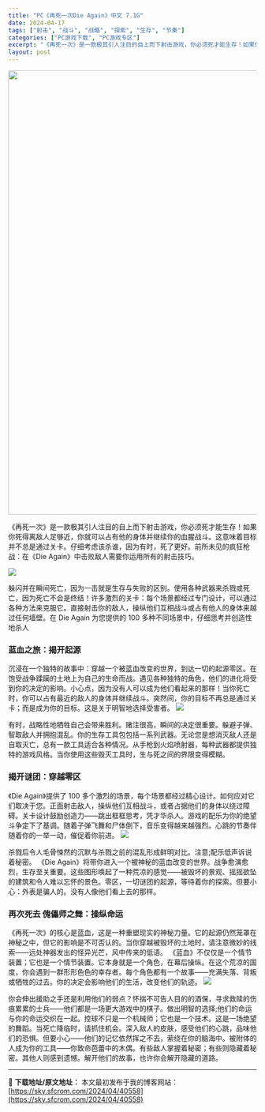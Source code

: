 ```yaml
---
title: "PC《再死一次Die Again》中文 7.1G"
date: 2024-04-17
tags: ["射击", "战斗", "战略", "探索", "生存", "节奏"]
categories: ["PC游戏下载", "PC游戏专区"]
excerpt: "《再死一次》是一款极其引人注目的自上而下射击游戏，你必须死才能生存！如果你死得离敌人足够近，你就可以占有他的身体并继续你的血腥战斗。这意味着目标并不总是通过关卡。仔细考虑该杀谁，因为有时，死了更好。前所未见的疯狂枪战：在《Die Again》中击败敌人需要你运用所有的射击技巧。 躲闪并在瞬间死亡，因&hellip;"
layout: post
---
```


<img class="size-full wp-image-40559 aligncenter" src="https://sky.sfcrom.com/wp-content/uploads/2024/04/2024041703441435.webp" alt="" width="600" height="900" />

《再死一次》是一款极其引人注目的自上而下射击游戏，你必须死才能生存！如果你死得离敌人足够近，你就可以占有他的身体并继续你的血腥战斗。这意味着目标并不总是通过关卡。仔细考虑该杀谁，因为有时，死了更好。前所未见的疯狂枪战：在《Die Again》中击败敌人需要你运用所有的射击技巧。

<img src="https://sky.sfcrom.com/wp-content/uploads/2024/04/20240417114646-930d5.jpeg" />

<span>躲闪并在瞬间死亡，因为一击就是生存与失败的区别。使用各种武器来杀戮或死亡，因为死亡不会是终结！许多激烈的关卡：每个场景都经过专门设计，可以通过各种方法来克服它。直接射击你的敌人，操纵他们互相战斗或占有他人的身体来越过任何墙壁。在 Die Again 为您提供的 100 多种不同场景中，仔细思考并创造性地杀人</span>
<h3><span>蓝血之旅：揭开起源</span></h3>
<span>沉浸在一个独特的故事中：穿越一个被蓝血改变的世界，到达一切的起源零区。在饱受战争蹂躏的土地上为自己的生命而战。遇见各种独特的角色，他们的进化将受到你的决定的影响。小心点，因为没有人可以成为他们看起来的那样！当你死亡时，你可以占有最近的敌人的身体并继续战斗。突然间，你的目标不再总是通过关卡；而是成为你的目标。这是关于明智地选择受害者。</span>

<img src="https://sky.sfcrom.com/wp-content/uploads/2024/04/20240417114649-a38a4.jpeg" />

<span>有时，战略性地牺牲自己会带来胜利。赌注很高，瞬间的决定很重要。躲避子弹、智取敌人并拥抱混乱。你的生存工具包包括一系列武器。无论您是想消灭敌人还是自取灭亡，总有一款工具适合各种情况。从手枪到火焰喷射器，每种武器都提供独特的游戏风格。当你使用这些毁灭工具时，生与死之间的界限变得模糊。</span>
<h3><span>揭开谜团：穿越零区</span></h3>
<span>《Die Again》提供了 100 多个激烈的场景，每个场景都经过精心设计。如何应对它们取决于您。正面射击敌人，操纵他们互相战斗，或者占据他们的身体以绕过障碍。关卡设计鼓励创造力——跳出框框思考，凭才华杀人。游戏的配乐为你的绝望斗争定下了基调。随着子弹飞舞和尸体倒下，音乐变得越来越强烈。心跳的节奏伴随着你的一举一动，催促着你前进。</span>

<img src="https://sky.sfcrom.com/wp-content/uploads/2024/04/20240417114652-38f0d.jpeg" />

<span>杀戮后令人毛骨悚然的沉默与杀戮之前的混乱形成鲜明对比。注意;配乐低声诉说着秘密。 《Die Again》将带你进入一个被神秘的蓝血改变的世界。战争愈演愈烈，生存至关重要。这些图形唤起了一种荒凉的感觉——被毁坏的景观、摇摇欲坠的建筑和令人难以忘怀的景色。零区，一切谜团的起源，等待着你的探索。但要小心：外表是骗人的。没有人像他们看上去的那样。</span>
<h3><span>再次死去 傀儡师之舞：操纵命运</span></h3>
<span>《再死一次》的核心是蓝血，这是一种重塑现实的神秘力量。它的起源仍然笼罩在神秘之中，但它的影响是不可否认的。当你穿越被毁坏的土地时，请注意微妙的线索——远处神器发出的怪异光芒，风中传来的低语。 《蓝血》不仅仅是一个情节装置；它也是一个情节装置。它本身就是一个角色，在幕后操纵。在这个荒凉的国度，你会遇到一群形形色色的幸存者。每个角色都有一个故事——充满失落、背叛或牺牲的过去。你的决定会影响他们的生活，改变他们的轨迹。</span>

<img src="https://sky.sfcrom.com/wp-content/uploads/2024/04/20240417114653-26990.jpeg" />

你会伸出援助之手还是利用他们的弱点？怀揣不可告人目的的酒保，寻求救赎的伤痕累累的士兵——他们都是一场更大游戏中的棋子。做出明智的选择;他们的命运与你的命运交织在一起。控球不只是一个机械师；它也是一个技术。这是一场绝望的舞蹈。当死亡降临时，请抓住机会。深入敌人的皮肤，感受他们的心跳，品味他们的恐惧。但要小心——他们的记忆依然挥之不去，萦绕在你的脑海中。被附体的人成为你的工具——你致命芭蕾中的木偶。有些敌人掌握着秘密；有些则隐藏着秘密。其他人则感到遗憾。解开他们的故事，也许你会解开隐藏的道路。

---
📖 **下载地址/原文地址：** 本文最初发布于我的博客网站：[https://sky.sfcrom.com/2024/04/40558](https://sky.sfcrom.com/2024/04/40558)
